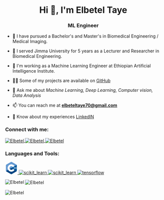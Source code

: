 <h1 align="center">Hi 👋, I'm Elbetel Taye</h1>
<h3 align="center"> ML Engineer </h3>

- 🌱 I have pursued a Bachelor's and Master's in Biomedical Engineering / Medical Imaging.
- 🌱 I served Jimma University for 5 years as a Lecturer and Researcher in Biomedical Engineering.
- 🌱 I'm working as a Machine Learning Engineer at Ethiopian Artificial Intelligence Institute.


- 👨‍💻 Some of my projects are available on <a href="https://github.com/ElbetelTaye" target="_blank"> GitHub</a> 
- 💬 Ask me about *Machine Learning, Deep Learning, Computer vision, Data Analysis*

- 📫 You can reach me at **elbeteltaye70@gmail.com**

- 📄 Know about my experiences <a href="http://in.linkedin.com/in/elbetel-taye-49a1a91b3" target="_blank">LinkedIN</a>


<h3 align="left">Connect with me:</h3>
<p align="left">

<a href="http://in.linkedin.com/in/elbetel-taye-49a1a91b3" target="blank">
  <img align="center" src="https://raw.githubusercontent.com/rahuldkjain/github-profile-readme-generator/master/src/images/icons/Social/linked-in-alt.svg" alt="Elbetel" height="30" width="40" />
</a>
<a href="https://orcid.org/0000-0001-7035-6422" target="blank">
  <img align="center" src="https://upload.wikimedia.org/wikipedia/commons/0/06/ORCID_iD.svg" alt="Elbetel" height="30" width="40" />
</a>
<a href="https://www.kaggle.com/ElbetelTaye" target="blank"><img align="center" src="https://raw.githubusercontent.com/rahuldkjain/github-profile-readme-generator/master/src/images/icons/Social/kaggle.svg" alt="Elbetel" height="30" width="40" /></a>

<h3 align="left">Languages and Tools:</h3>
<p align="left"> 
<a href="https://www.w3schools.com/cpp/" target="_blank"> <img src="https://raw.githubusercontent.com/devicons/devicon/master/icons/cplusplus/cplusplus-original.svg" alt="cplusplus" width="40" height="40"/> </a>  
 <a href="https://scikit-learn.org/" target="_blank"> <img src="https://upload.wikimedia.org/wikipedia/commons/0/05/Scikit_learn_logo_small.svg" alt="scikit_learn" width="40" height="40"/> </a> 
<a href="https://python.org/" target="_blank"> <img src="https://upload.wikimedia.org/wikipedia/commons/c/c3/Python-logo-notext.svg" alt="scikit_learn" width="40" height="40"/> </a> <a href="https://www.tensorflow.org" target="_blank"> <img src="https://www.vectorlogo.zone/logos/tensorflow/tensorflow-icon.svg" alt="tensorflow" width="40" height="40"/> </a>  </p>

<p><img align="left" src="https://github-readme-stats.vercel.app/api/top-langs?username=ElbetelTaye&show_icons=true&locale=en&layout=compact" alt="Elbetel" /></p>

<p>&nbsp;<img align="center" src="https://github-readme-stats.vercel.app/api?username=ElbetelTaye&show_icons=true&locale=en" alt="Elbetel" /></p>

<p><img align="center" src="https://github-readme-streak-stats.herokuapp.com/?user=ElbetelTaye&" alt="Elbetel" /></p>
